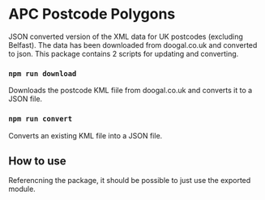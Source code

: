 # APC Postcode Polygons

JSON converted version of the XML data for UK postcodes (excluding Belfast).  The data has been downloaded from doogal.co.uk and converted to json.  This package contains 2 scripts for updating and converting.


### `npm run download`
Downloads the postcode KML fiile from doogal.co.uk and converts it to a JSON file.

### `npm run convert`
Converts an existing KML file into a JSON file.

## How to use

Referencning the package, it should be possible to just use the exported module.